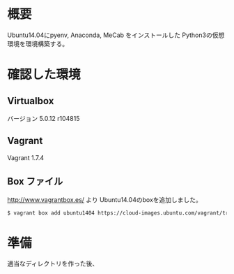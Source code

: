 # 概要

Ubuntu14.04にpyenv, Anaconda, MeCab をインストールした Python3の仮想環境を環境構築する。

# 確認した環境

## Virtualbox

バージョン 5.0.12 r104815

## Vagrant

Vagrant 1.7.4

## Box ファイル

http://www.vagrantbox.es/ より Ubuntu14.04のboxを追加しました。

```sh
$ vagrant box add ubuntu1404 https://cloud-images.ubuntu.com/vagrant/trusty/current/trusty-server-cloudimg-amd64-vagrant-disk1.box
```

# 準備

適当なディレクトリを作った後、



